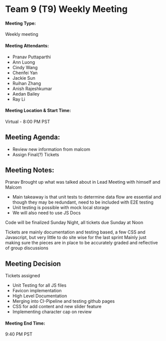 # Team 9 (T9) Weekly Meeting

#### Meeting Type:
Weekly meeting

#### Meeting Attendants:
* Pranav Puttaparthi
* Ann Luong
* Cindy Wang
* Chenfei Yan
* Jackie Sun 
* Ruihan Zhang
* Anish Rajeshkumar
* Aedan Bailey
* Ray Li

#### Meeting Location & Start Time:
Virtual - 8:00 PM PST

## Meeting Agenda:
* Review new information from malcom
* Assign Final(?) Tickets

## Meeting Notes:
Pranav Brought up what was talked about in Lead Meeting with himself and Malcom
- Main takeaway is that unit tests to determine data flow are essential and though they may be redundant, need to be included with E2E testing
- Unit testing is possible with mock local storage
- We will also need to use JS Docs

Code will be finalized Sunday Night, all tickets due Sunday at Noon

Tickets are mainly documentation and testing based, a few CSS and Javascript, but very little to do site wise for the last sprint
Mainly just making sure the pieces are in place to be accurately graded and reflective of group discussions

## Meeting Decision
Tickets assigned
- Unit Testing for all JS files
- Favicon implementation
- High Level Documentation
- Merging into CI-Pipeline and testing github pages
- CSS for add content and new slider feature
- Implementing character cap on review

#### Meeting End Time:
9:40 PM PST
